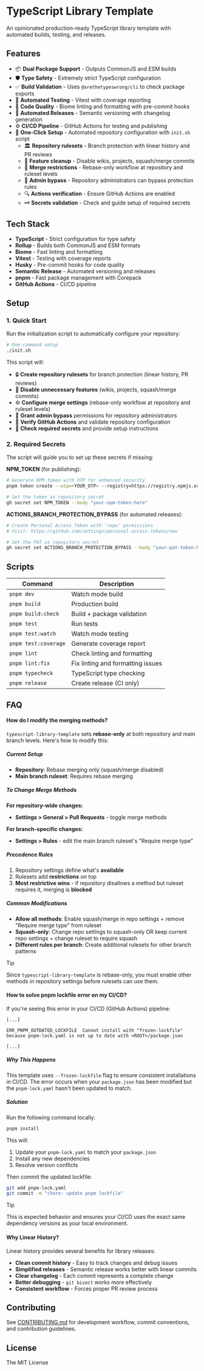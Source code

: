 # TypeScript Library Template

An opinionated production-ready TypeScript library template with automated builds, testing, and releases.

## Features

- 📦 **Dual Package Support** - Outputs CommonJS and ESM builds
- 🛡️ **Type Safety** - Extremely strict TypeScript configuration
- ✅ **Build Validation** - Uses `@arethetypeswrong/cli` to check package exports
- 🧪 **Automated Testing** - Vitest with coverage reporting
- 🎨 **Code Quality** - Biome linting and formatting with pre-commit hooks
- 🚀 **Automated Releases** - Semantic versioning with changelog generation
- ⚙️ **CI/CD Pipeline** - GitHub Actions for testing and publishing
- 🔧 **One-Click Setup** - Automated repository configuration with `init.sh` script
    - 🏛️ **Repository rulesets** - Branch protection with linear history and PR reviews
    - 🚷 **Feature cleanup** - Disable wikis, projects, squash/merge commits
    - 🔄 **Merge restrictions** - Rebase-only workflow at repository and ruleset levels
    - 👑 **Admin bypass** - Repository administrators can bypass protection rules
    - 🔍 **Actions verification** - Ensure GitHub Actions are enabled
    - 🗝️ **Secrets validation** - Check and guide setup of required secrets

## Tech Stack

- **TypeScript** - Strict configuration for type safety
- **Rollup** - Builds both CommonJS and ESM formats
- **Biome** - Fast linting and formatting
- **Vitest** - Testing with coverage reports
- **Husky** - Pre-commit hooks for code quality
- **Semantic Release** - Automated versioning and releases
- **pnpm** - Fast package management with Corepack
- **GitHub Actions** - CI/CD pipeline

## Setup

### 1. Quick Start

Run the initialization script to automatically configure your repository:

```bash
# One-command setup
./init.sh
```

This script will:
- 🔒 **Create repository rulesets** for branch protection (linear history, PR reviews)
- 🚫 **Disable unnecessary features** (wikis, projects, squash/merge commits)
- ⚙️ **Configure merge settings** (rebase-only workflow at repository and ruleset levels)
- 👤 **Grant admin bypass** permissions for repository administrators
- 🔧 **Verify GitHub Actions** and validate repository configuration
- 🔑 **Check required secrets** and provide setup instructions

### 2. Required Secrets

The script will guide you to set up these secrets if missing:

**NPM_TOKEN** (for publishing):
```bash
# Generate NPM token with OTP for enhanced security
pnpm token create --otp=<YOUR_OTP> --registry=https://registry.npmjs.org/

# Set the token as repository secret
gh secret set NPM_TOKEN --body "your-npm-token-here"
```

**ACTIONS_BRANCH_PROTECTION_BYPASS** (for automated releases):
```bash
# Create Personal Access Token with 'repo' permissions
# Visit: https://github.com/settings/personal-access-tokens/new

# Set the PAT as repository secret
gh secret set ACTIONS_BRANCH_PROTECTION_BYPASS --body "your-pat-token-here"
```

## Scripts

| Command | Description |
|---------|-------------|
| `pnpm dev` | Watch mode build |
| `pnpm build` | Production build |
| `pnpm build:check` | Build + package validation |
| `pnpm test` | Run tests |
| `pnpm test:watch` | Watch mode testing |
| `pnpm test:coverage` | Generate coverage report |
| `pnpm lint` | Check linting and formatting |
| `pnpm lint:fix` | Fix linting and formatting issues |
| `pnpm typecheck` | TypeScript type checking |
| `pnpm release` | Create release (CI only) |

## FAQ

#### How do I modify the merging methods?

`typescript-library-template` sets **rebase-only** at both repository and main branch levels. Here's how to modify this:

##### **Current Setup**
- **Repository**: Rebase merging only (squash/merge disabled)
- **Main branch ruleset**: Requires rebase merging

##### **To Change Merge Methods**

**For repository-wide changes:**
- **Settings > General > Pull Requests** - toggle merge methods

**For branch-specific changes:**
- **Settings > Rules** - edit the main branch ruleset's "Require merge type"

##### **Precedence Rules**
1. Repository settings define what's **available**
2. Rulesets add **restrictions** on top  
3. **Most restrictive wins** - if repository disallows a method but ruleset requires it, merging is **blocked**

##### **Common Modifications**
- **Allow all methods**: Enable squash/merge in repo settings + remove "Require merge type" from ruleset
- **Squash-only**: Change repo settings to squash-only OR keep current repo settings + change ruleset to require squash
- **Different rules per branch**: Create additional rulesets for other branch patterns

> [!TIP]
> Since `typescript-library-template` is rebase-only, you must enable other methods in repository settings before rulesets can use them.

#### How to solve pnpm lockfile error on my CI/CD?

If you're seeing this error in your CI/CD (GitHub Actions) pipeline:

```
[...]

ERR_PNPM_OUTDATED_LOCKFILE  Cannot install with "frozen-lockfile" because pnpm-lock.yaml is not up to date with <ROOT>/package.json

[...]
```

##### **Why This Happens**
This template uses `--frozen-lockfile` flag to ensure consistent installations in CI/CD. The error occurs when your `package.json` has been modified but the `pnpm-lock.yaml` hasn't been updated to match.

##### **Solution**
Run the following command locally:
```bash
pnpm install
```

This will:
1. Update your `pnpm-lock.yaml` to match your `package.json`
2. Install any new dependencies
3. Resolve version conflicts

Then commit the updated lockfile:
```bash
git add pnpm-lock.yaml
git commit -m "chore: update pnpm lockfile"
```

> [!TIP]
> This is expected behavior and ensures your CI/CD uses the exact same dependency versions as your local environment.

#### Why Linear History?

Linear history provides several benefits for library releases:

- **Clean commit history** - Easy to track changes and debug issues
- **Simplified releases** - Semantic release works better with linear commits
- **Clear changelog** - Each commit represents a complete change
- **Better debugging** - `git bisect` works more effectively
- **Consistent workflow** - Forces proper PR review process

## Contributing

See [CONTRIBUTING.md](CONTRIBUTING.md) for development workflow, commit conventions, and contribution guidelines.

## License

The MIT License
